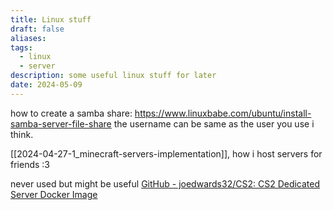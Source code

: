 ```yaml
---
title: Linux stuff
draft: false
aliases: 
tags:
  - linux
  - server
description: some useful linux stuff for later
date: 2024-05-09
---
```

how to create a samba share:
https://www.linuxbabe.com/ubuntu/install-samba-server-file-share
the username can be same as the user you use i think.


[[2024-04-27-1_minecraft-servers-implementation]], how i host servers for friends :3

never used but might be useful
[GitHub - joedwards32/CS2: CS2 Dedicated Server Docker Image](https://github.com/joedwards32/CS2)


